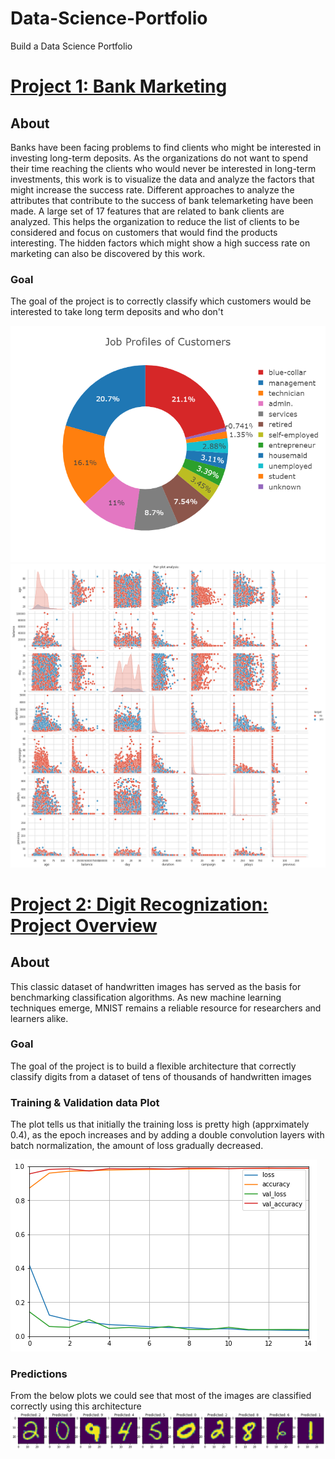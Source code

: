 # Data-Science-Portfolio
Build a Data Science Portfolio

# [Project 1: Bank Marketing](https://github.com/Fazleem/Bank_Marketting)

## About
Banks have been facing problems to find clients who might be interested in investing long-term deposits. As the organizations do not want to spend their time reaching the clients who would never be interested in long-term investments, this work is to visualize the data and analyze the factors that might increase the success rate. Different approaches to analyze the attributes that contribute to the success of bank telemarketing have been made. A large set of 17 features that are related to bank clients are analyzed. This helps the organization to reduce the list of clients to be considered and focus on customers that would find the products interesting. The hidden factors which might show a high success rate on marketing can also be discovered by this work.

### Goal
The goal of the project is to correctly classify which customers would be interested to take long term deposits and who don't

 ![Job Profiles of Customers](/images/Job_Profiles.png)![Pairplot analysis of Numerical Data](/images/pairplot_analysis.png)


# [Project 2: Digit Recognization: Project Overview](https://github.com/Fazleem/Digit_Recognizer)

## About
This classic dataset of handwritten images has served as the basis for benchmarking classification algorithms. As new machine learning techniques emerge, MNIST remains a reliable resource for researchers and learners alike.

### Goal
The goal of the project is to build a flexible architecture that correctly classify digits from a dataset of tens of thousands of handwritten images


### Training & Validation data Plot
The plot tells us that initially the training loss is pretty high (apprximately 0.4), as the epoch increases and by adding a double convolution layers with batch normalization, the amount of loss gradually decreased.


![training_and_validation plots](/images/training_and_validation.png)

### Predictions
From the below plots we could see that most of the images are classified correctly using this architecture
![predictions](/images/predictions.png)
